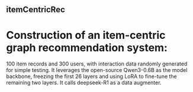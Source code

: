 ## itemCentricRec
# Construction of an item-centric graph recommendation system: 
100 item records and 300 users, with interaction data randomly generated for simple testing. 
It leverages the open-source Qwen3-0.6B as the model backbone, freezing the first 26 layers and using LoRA to fine-tune the remaining two layers. 
It calls deepseek-R1 as a data augmenter.
